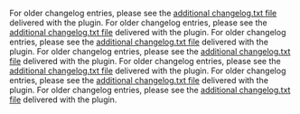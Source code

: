 For older changelog entries, please see the [additional changelog.txt file](https://plugins.svn.wordpress.org/draw-attention/trunk/CHANGELOG.md) delivered with the plugin.
For older changelog entries, please see the [additional changelog.txt file](https://plugins.svn.wordpress.org/draw-attention/trunk/CHANGELOG.md) delivered with the plugin.
For older changelog entries, please see the [additional changelog.txt file](https://plugins.svn.wordpress.org/draw-attention/trunk/CHANGELOG.md) delivered with the plugin.
For older changelog entries, please see the [additional changelog.txt file](https://plugins.svn.wordpress.org/draw-attention/trunk/CHANGELOG.md) delivered with the plugin.
For older changelog entries, please see the [additional changelog.txt file](https://plugins.svn.wordpress.org/draw-attention/trunk/CHANGELOG.md) delivered with the plugin.
For older changelog entries, please see the [additional changelog.txt file](https://plugins.svn.wordpress.org/draw-attention/trunk/CHANGELOG.md) delivered with the plugin.
For older changelog entries, please see the [additional changelog.txt file](https://plugins.svn.wordpress.org/draw-attention/trunk/CHANGELOG.md) delivered with the plugin.
